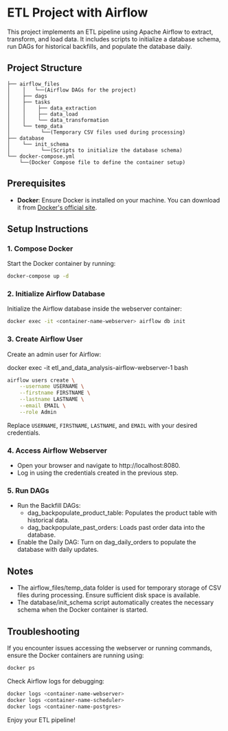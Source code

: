 # ETL Project with Airflow

This project implements an ETL pipeline using Apache Airflow to extract, transform, and load data. It includes scripts to initialize a database schema, run DAGs for historical backfills, and populate the database daily.

## Project Structure

```
├── airflow_files
│    │   └──(Airflow DAGs for the project)
│    ├── dags
│    ├── tasks
│    │    ├── data_extraction
│    │    ├── data_load
│    │    └── data_transformation
│    └── temp_data
│          └──(Temporary CSV files used during processing)
├── database
│    └── init_schema
│          └──(Scripts to initialize the database schema)
└── docker-compose.yml
    └──(Docker Compose file to define the container setup)

```

## Prerequisites

- **Docker**: Ensure Docker is installed on your machine. You can download it from [Docker's official site](https://www.docker.com/).

## Setup Instructions

### 1. Compose Docker

Start the Docker container by running:

```bash
docker-compose up -d
```

### 2. Initialize Airflow Database

Initialize the Airflow database inside the webserver container:

```bash
docker exec -it <container-name-webserver> airflow db init
```

### 3. Create Airflow User

Create an admin user for Airflow:

docker exec -it etl_and_data_analysis-airflow-webserver-1 bash

```bash
airflow users create \
    --username USERNAME \
    --firstname FIRSTNAME \
    --lastname LASTNAME \
    --email EMAIL \
    --role Admin
```

Replace `USERNAME`, `FIRSTNAME`, `LASTNAME`, and `EMAIL` with your desired credentials.

### 4. Access Airflow Webserver

- Open your browser and navigate to http://localhost:8080.
- Log in using the credentials created in the previous step.

### 5. Run DAGs

- Run the Backfill DAGs:
  - dag_backpopulate_product_table: Populates the product table with historical data.
  - dag_backpopulate_past_orders: Loads past order data into the database.
- Enable the Daily DAG:
  Turn on dag_daily_orders to populate the database with daily updates.

## Notes

- The airflow_files/temp_data folder is used for temporary storage of CSV files during processing. Ensure sufficient disk space is available.
- The database/init_schema script automatically creates the necessary schema when the Docker container is started.

## Troubleshooting

If you encounter issues accessing the webserver or running commands, ensure the Docker containers are running using:

```bash
docker ps
```

Check Airflow logs for debugging:

```bash
docker logs <container-name-webserver>
docker logs <container-name-scheduler>
docker logs <container-name-postgres>
```

Enjoy your ETL pipeline!

